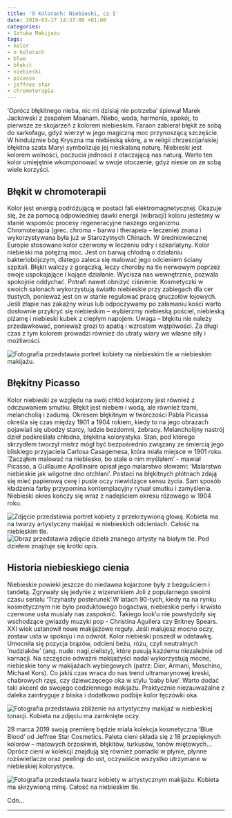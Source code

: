 ```yaml
---
title: 'O kolorach: Niebieski, cz.1'
date: 2019-03-17 14:37:00 +01:00
categories:
- Sztuka Makijażu
tags:
- kolor
- o kolorach
- blue
- błękit
- niebieski
- picasso
- jeffree star
- chromoterapia
---
```


‘Oprócz błękitnego nieba, nic mi dzisiaj nie potrzeba’ śpiewał Marek Jackowski z zespołem Maanam. Niebo, woda, harmonia, spokój, to pierwsze ze skojarzeń z kolorem niebieskim. Faraon zabierał błękit ze sobą do sarkofagu, gdyż wierzył w jego magiczną moc przynoszącą szczęście. W hinduizmie bóg Kryszna ma niebieską skórę, a w religii chrześcijańskiej błękitna szata Maryi symbolizuje jej nieskalaną naturę. Niebieski jest kolorem wolności, poczucia jedności z otaczającą nas naturą. Warto ten kolor umiejętnie wkomponować w swoje otoczenie, gdyż niesie on ze sobą wiele korzyści. 

## Błękit w chromoterapii

Kolor jest energią podróżującą w postaci fali elektromagnetycznej. Okazuje się, że za pomocą odpowiedniej dawki energii (wibracji) koloru jesteśmy w stanie wspomóc procesy regeneracyjne naszego organizmu. Chromoterapia (grec. chroma - barwa i therapeia – leczenie) znana i wykorzystywana była już w Starożytnych Chinach. W średniowiecznej Europie stosowano kolor czerwony w leczeniu odry i szkarlatyny.
Kolor niebieski ma potężną moc. Jest on barwą chłodną o działaniu bakteriobójczym, dlatego zaleca się malować jego odcieniem ściany szpitali. Błękit walczy z gorączką, leczy choroby na tle nerwowym poprzez swoje uspokajające i kojące działanie. Wycisza nas wewnętrznie, pozwala spokojnie oddychać. Potrafi nawet obniżyć ciśnienie. Kosmetyczki w swoich salonach wykorzystują światło niebieskie przy zabiegach dla cer tłustych, ponieważ jest on w stanie regulować pracę gruczołów łojowych. Jeśli złapie nas zakaźny wirus lub odpoczywamy po załamaniu kości warto dosłownie przykryć się niebieskim – wybierzmy niebieską pościel, niebieską piżamę i niebieski kubek z ciepłym napojem. Uwaga – błękitu nie należy przedawkować, ponieważ grozi to apatią i wzrostem wątpliwości. Za długi czas z tym kolorem prowadzi również do utraty wiary we własne siły i możliwości. 

![Fotografia przedstawia portret kobiety na niebieskim tle w niebieskim makijażu.](https://assets0.ello.co/uploads/asset/attachment/9219474/ello-optimized-1f8ab21e.jpg)

## Błękitny Picasso

Kolor niebieski ze względu na swój chłód kojarzony jest również z odczuwaniem smutku. Błękit jest niebem i wodą, ale również łzami, melancholią i zadumą. Okresem błękitnym w twórczości Pabla Picassa określa się czas między 1901 a 1904 rokiem, kiedy to na jego obrazach pojawiali się ubodzy starcy, ludzie bezdomni, żebracy. Melancholijny nastrój dzieł podkreślała chłodna, błękitna kolorystyka. Stan, pod którego skrzydłem tworzył mistrz mógł być bezpośrednio związany ze śmiercią jego bliskiego przyjaciela Carlosa Casagemesa, która miała miejsce w 1901 roku. ‘Zacząłem malować na niebiesko, bo stale o nim myślałem’ - mawiał Picasso, a Guillaume Apollinaire opisał jego malarstwo słowami: ‘Malarstwo niebieskie jak wilgotne dno otchłani’. Postaci na błękitnych płótnach zdają się mieć papierową cerę i puste oczy niewidzące sensu życia. Sam sposób kładzenia farby przypomina kontemplacyjny rytuał smutku i zamyślenia. Niebieski okres kończy się wraz z nadejściem okresu różowego w 1904 roku.

![Zdjęcie przedstawia portret kobiety z przekrzywioną głową. Kobieta ma na twarzy artystyczny makijaż w niebieskich odcieniach. Całość na niebieskim tle.](https://assets0.ello.co/uploads/asset/attachment/9219481/ello-optimized-5f6baa7d.jpg)
![Obraz przedstawia zdjęcie dzieła znanego artysty na białym tle. Pod dziełem znajduje się krótki opis.](https://assets0.ello.co/uploads/asset/attachment/9219482/ello-optimized-7c9f9378.jpg)

## Historia niebieskiego cienia

Niebieskie powieki jeszcze do niedawna kojarzone były z bezguściem i tandetą. Zgrywały się jedynie z wizerunkiem Joli z popularnego swoimi czasu serialu ‘Trzynasty posterunek’.W latach 90-tych, kiedy na na rynku kosmetycznym nie było produktowego bogactwa, niebieskie perły i krwisto czerwone usta musiały nas zaspokoić. Takiego look’u nie powstydziły się wschodzące gwiazdy muzyki pop - Christina Aguilera czy Britney Spears. XXI wiek ustanowił nowe makijażowe reguły. Jeśli malujesz mocno oczy, zostaw usta w spokoju i na odwrót. Kolor niebieski poszedł w odstawkę. Umocniła się pozycja brązów, odcieni beżu, różu, czyli neutralnych ‘nudziaków’ (ang. nude: nagi,cielisty), które pasują każdemu niezależnie od karnacji. Na szczęście odważni makijażyści nadal wykorzystują mocne, niebieskie tony w makijażach wybiegowych (patrz: Dior, Armani, Moschino, Michael Kors). Co jakiś czas wraca do nas trend ultramarynowej kreski, chabrowych rzęs, czy dziewczęcego oka w stylu ‘baby blue’. Warto dodać taki akcent do swojego codziennego makijażu. Praktycznie niezauważalne z daleka zaintryguje z bliska i dodatkowo podbije kolor tęczówki oka.

![Fotografia przedstawia zbliżenie na artystyczny makijaż w niebieskiej tonacji. Kobieta na zdjęciu ma zamknięte oczy.](https://assets1.ello.co/uploads/asset/attachment/9219477/ello-optimized-aae598a0.jpg)

29 marca 2019 swoją premierę będzie miała kolekcja kosmetyczna ‘Blue Blood’ od Jeffree Star Cosmetics. Paleta cieni składa się z 18 przepięknych kolorów – matowych brzoskwiń, błękitów, turkusów, tonów miętowych… Oprócz cieni w kolekcji znajdują się również pomadki w płynie, płynne rozświetlacze oraz peelingi do ust, oczywiście wszystko utrzymane w niebieskiej kolorystyce.

![Fotografia przedstawia twarz kobiety w artystycznym makijażu. Kobieta ma skrzywioną minę. Całość na niebieskim tle.](https://assets2.ello.co/uploads/asset/attachment/9219478/ello-optimized-fe604dbd.jpg)

Cdn...

----------------